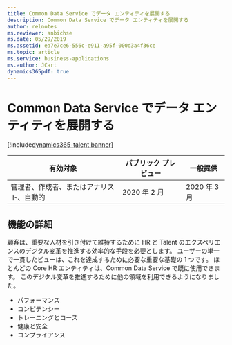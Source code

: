 ```yaml
---
title: Common Data Service でデータ エンティティを展開する
description: Common Data Service でデータ エンティティを展開する
author: relnotes
ms.reviewer: anbichse
ms.date: 05/29/2019
ms.assetid: ea7e7ce6-556c-e911-a95f-000d3a4f36ce
ms.topic: article
ms.service: business-applications
ms.author: JCart
dynamics365pdf: true
---
```

# Common Data Service でデータ エンティティを展開する
[!include[dynamics365-talent banner](../includes/dynamics365-talent.md)]

| 有効対象    |  パブリック プレビュー | 一般提供 | 
| ---------- | ---------- |---------- |
|管理者、作成者、またはアナリスト、自動的|2020 年 2 月| 2020 年 3 月|






## 機能の詳細
<!--feature detail start -->
顧客は、重要な人材を引き付けて維持するために HR と Talent のエクスペリエンスのデジタル変革を推進する効率的な手段を必要とします。 ユーザーの単一で一貫したビューは、これを達成するために必要な重要な基礎の 1 つです。 ほとんどの Core HR エンティティは、Common Data Service で既に使用できます。 このデジタル変革を推進するために他の領域を利用できるようになりました。

- パフォーマンス
- コンピテンシー
- トレーニングとコース
- 健康と安全
- コンプライアンス
<!--feature detail end -->










